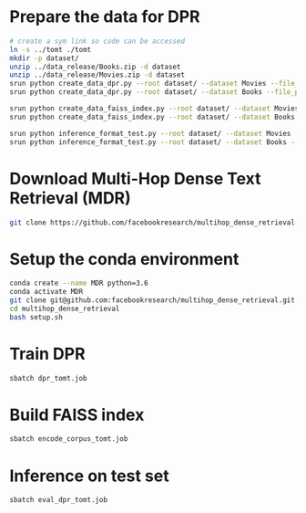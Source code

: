 # Prepare the data for DPR
```bash 
# create a sym link so code can be accessed
ln -s ../tomt ./tomt
mkdir -p dataset/
unzip ../data_release/Books.zip -d dataset
unzip ../data_release/Movies.zip -d dataset
srun python create_data_dpr.py --root dataset/ --dataset Movies --file_path dataset/Movies/DPR/
srun python create_data_dpr.py --root dataset/ --dataset Books --file_path dataset/Books/DPR/

srun python create_data_faiss_index.py --root dataset/ --dataset Movies --file_path dataset/Movies/DPR/
srun python create_data_faiss_index.py --root dataset/ --dataset Books --file_path dataset/Books/DPR/

srun python inference_format_test.py --root dataset/ --dataset Movies --file_path dataset/Movies/DPR/
srun python inference_format_test.py --root dataset/ --dataset Books --file_path dataset/Books/DPR/
```

# Download Multi-Hop Dense Text Retrieval (MDR)

```bash
git clone https://github.com/facebookresearch/multihop_dense_retrieval.git
```

# Setup the conda environment

```bash
conda create --name MDR python=3.6
conda activate MDR
git clone git@github.com:facebookresearch/multihop_dense_retrieval.git
cd multihop_dense_retrieval 
bash setup.sh
```

# Train DPR
```bash
sbatch dpr_tomt.job
```

# Build FAISS index
```bash
sbatch encode_corpus_tomt.job
```


# Inference on test set
```bash
sbatch eval_dpr_tomt.job
```

